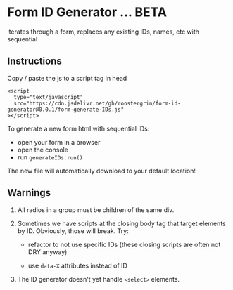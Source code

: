 # Form ID Generator ... BETA

iterates through a form, replaces any existing IDs, names, etc with sequential

## Instructions

Copy / paste the js to a script tag in head

```
<script
  type="text/javascript"
  src="https://cdn.jsdelivr.net/gh/roostergrin/form-id-generator@0.0.1/form-generate-IDs.js"
></script>
```

To generate a new form html with sequential IDs:

- open your form in a browser
- open the console
- run `generateIDs.run()`

The new file will automatically download to your default location!

## Warnings

1. All radios in a group must be children of the same div.

1. Sometimes we have scripts at the closing body tag that target elements by ID. Obviously, those will break. Try:

   - refactor to not use specific IDs (these closing scripts are often not DRY anyway)

   - use `data-X` attributes instead of ID

1. The ID generator doesn't yet handle `<select>` elements.
